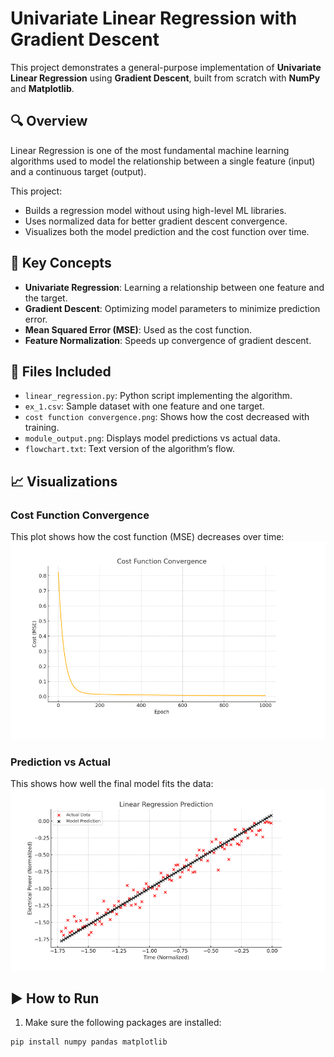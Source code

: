 # Univariate Linear Regression with Gradient Descent

This project demonstrates a general-purpose implementation of **Univariate Linear Regression** using **Gradient Descent**, built from scratch with **NumPy** and **Matplotlib**.

## 🔍 Overview

Linear Regression is one of the most fundamental machine learning algorithms used to model the relationship between a single feature (input) and a continuous target (output).

This project:
- Builds a regression model without using high-level ML libraries.
- Uses normalized data for better gradient descent convergence.
- Visualizes both the model prediction and the cost function over time.

## 🧠 Key Concepts
- **Univariate Regression**: Learning a relationship between one feature and the target.
- **Gradient Descent**: Optimizing model parameters to minimize prediction error.
- **Mean Squared Error (MSE)**: Used as the cost function.
- **Feature Normalization**: Speeds up convergence of gradient descent.

## 📁 Files Included
- `linear_regression.py`: Python script implementing the algorithm.
- `ex_1.csv`: Sample dataset with one feature and one target.
- `cost function convergence.png`: Shows how the cost decreased with training.
- `module_output.png`: Displays model predictions vs actual data.
- `flowchart.txt`: Text version of the algorithm’s flow.

## 📈 Visualizations

### Cost Function Convergence
This plot shows how the cost function (MSE) decreases over time:
![Cost Convergence](cost%20function%20convergence.png)

### Prediction vs Actual
This shows how well the final model fits the data:
![Model Output](module_output.png)

## ▶️ How to Run

1. Make sure the following packages are installed:
```bash
pip install numpy pandas matplotlib
